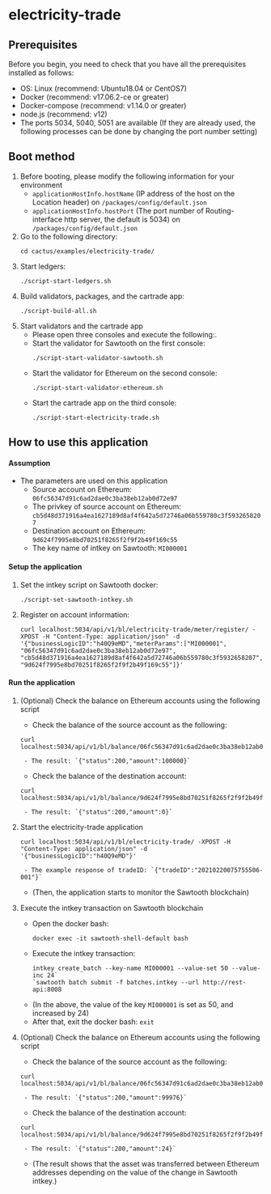 # electricity-trade

## Prerequisites

Before you begin, you need to check that you have all the prerequisites installed as follows:
- OS: Linux (recommend: Ubuntu18.04 or CentOS7)
- Docker (recommend: v17.06.2-ce or greater)
- Docker-compose (recommend: v1.14.0 or greater)
- node.js (recommend: v12)
- The ports 5034, 5040, 5051 are available (If they are already used, the following processes can be done by changing the port number setting)

## Boot method

1. Before booting, please modify the following information for your environment
	- `applicationHostInfo.hostName` (IP address of the host on the Location header) on `/packages/config/default.json`
	- `applicationHostInfo.hostPort` (The port number of Routing-interface http server, the default is 5034) on `/packages/config/default.json`
1. Go to the following directory:
	```
	cd cactus/examples/electricity-trade/
	```
1. Start ledgers:
	```
	./script-start-ledgers.sh
	```
1. Build validators, packages, and the cartrade app:
	```
	./script-build-all.sh
	```
1. Start validators and the cartrade app
	- Please open three consoles and execute the following:.
	- Start the validator for Sawtooth on the first console:
		```
		./script-start-validator-sawtooth.sh
		```
	- Start the validator for Ethereum on the second console: 
		```
		./script-start-validator-ethereum.sh
		```
	- Start the cartrade app on the third console:
		```
		./script-start-electricity-trade.sh
		```

## How to use this application

#### Assumption

- The parameters are used on this application
	- Source account on Ethereum: `06fc56347d91c6ad2dae0c3ba38eb12ab0d72e97`
	- The privkey of source account on Ethereum: `cb5d48d371916a4ea1627189d8af4f642a5d72746a06b559780c3f5932658207`
	- Destination account on Ethereum: `9d624f7995e8bd70251f8265f2f9f2b49f169c55`
	- The key name of intkey on Sawtooth: `MI000001`

#### Setup the application

1. Set the intkey script on Sawtooth docker:
	```
	./script-set-sawtooth-intkey.sh
	```
1. Register on account information:
	```
	curl localhost:5034/api/v1/bl/electricity-trade/meter/register/ -XPOST -H "Content-Type: application/json" -d '{"businessLogicID":"h40Q9eMD","meterParams":["MI000001", "06fc56347d91c6ad2dae0c3ba38eb12ab0d72e97", "cb5d48d371916a4ea1627189d8af4f642a5d72746a06b559780c3f5932658207", "9d624f7995e8bd70251f8265f2f9f2b49f169c55"]}'
	```

#### Run the application

1. (Optional) Check the balance on Ethereum accounts using the following script
	- Check the balance of the source account as the following: 
	```
	curl localhost:5034/api/v1/bl/balance/06fc56347d91c6ad2dae0c3ba38eb12ab0d72e97
	```
		- The result: `{"status":200,"amount":100000}`
	- Check the balance of the destination account:
	```
	curl localhost:5034/api/v1/bl/balance/9d624f7995e8bd70251f8265f2f9f2b49f169c55
	```
		- The result: `{"status":200,"amount":0}`

1. Start the electricity-trade application
	```
	curl localhost:5034/api/v1/bl/electricity-trade/ -XPOST -H "Content-Type: application/json" -d '{"businessLogicID":"h40Q9eMD"}'
	```
		- The example response of tradeID: `{"tradeID":"20210220075755506-001"}`
	- (Then, the application starts to monitor the Sawtooth blockchain)

1. Execute the intkey transaction on Sawtooth blockchain
	- Open the docker bash: 
		```
		docker exec -it sawtooth-shell-default bash
		```
	- Execute the intkey transaction:
		```
		intkey create_batch --key-name MI000001 --value-set 50 --value-inc 24`
		`sawtooth batch submit -f batches.intkey --url http://rest-api:8008
		```
	- (In the above, the value of the key `MI000001` is set as 50, and increased by 24)
	- After that, exit the docker bash:
	`exit`

1. (Optional) Check the balance on Ethereum accounts using the following script
	- Check the balance of the source account as the following: 
	```
	curl localhost:5034/api/v1/bl/balance/06fc56347d91c6ad2dae0c3ba38eb12ab0d72e97
	```
		- The result: `{"status":200,"amount":99976}`
	- Check the balance of the destination account:
	```
	curl localhost:5034/api/v1/bl/balance/9d624f7995e8bd70251f8265f2f9f2b49f169c55
	```
		- The result: `{"status":200,"amount":24}`
	- (The result shows that the asset was transferred between Ethereum addresses depending on the value of the change in Sawtooth intkey.)